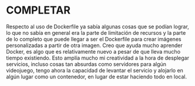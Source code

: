 # COMPLETAR  
Respecto al uso de Dockerfile ya sabía algunas cosas que se podían lograr, lo que no sabía en general era la parte de limitación de recursos y la parte de lo completo que puede llegar a ser el Dockerfile para crear imágenes personalizadas a partir de otra imagen.
Creo que ayuda mucho aprender Docker, es algo que es relativamente nuevo a pesar de que lleva mucho tiempo existiendo.
Esto amplía mucho mi creatividad a la hora de desplegar servicios, incluso cosas tan absurdas como servidores para algún videojuego, tengo ahora la capacidad de levantar el servicio y alojarlo en algún lugar como un contenedor, en lugar de estar haciendo todo en local.
